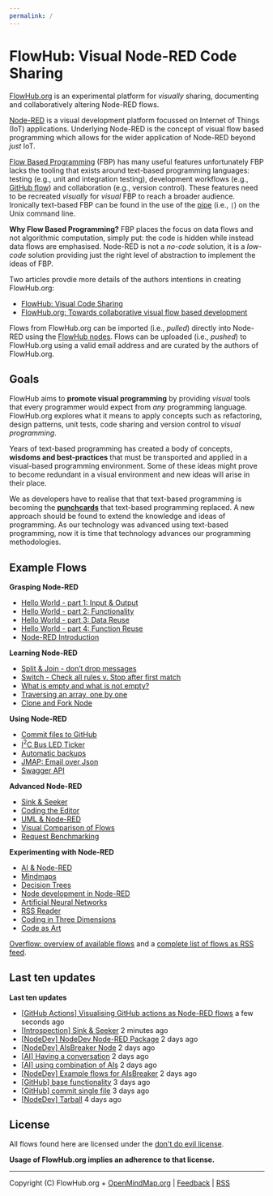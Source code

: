 ```yaml
---
permalink: /
---
```


# FlowHub: Visual Node-RED Code Sharing

[FlowHub.org](https://flowhub.org) is an experimental platform for *visually* sharing, documenting and collaboratively altering Node-RED flows. 

[Node-RED](https://nodered.org) is a visual development platform focussed on Internet of Things (IoT) applications. Underlying Node-RED is the concept of visual flow based programming which allows for the wider application of Node-RED beyond *just* IoT. 

[Flow Based Programming](https://jpaulm.github.io/fbp/index.html) (FBP) has many useful features unfortunately FBP lacks the tooling that exists around text-based programming languages: testing (e.g., unit and integration testing), development workflows (e.g., [GitHub flow](https://docs.github.com/en/get-started/quickstart/github-flow)) and collaboration (e.g., version control). These features need to be recreated *visually* for *visual* FBP to reach a broader audience. Ironically text-based FBP can be found in the use of the [pipe](https://en.wikipedia.org/wiki/Pipeline_(Unix)) (i.e., `|`) on the Unix command line.

**Why Flow Based Programming?** FBP places the focus on data flows and not algorithmic computation, simply put: the code is hidden while instead data flows are emphasised. Node-RED is not a *no-code* solution, it is a *low-code* solution providing just the right level of abstraction to implement the ideas of FBP.

Two articles provdie more details of the authors intentions in creating FlowHub.org:

- [FlowHub: Visual Code Sharing](https://blog.openmindmap.org/blog/flowhub)
- [FlowHub.org: Towards collaborative visual flow based development](https://blog.openmindmap.org/blog/flowhub-collaborative-code-sharing)

Flows from FlowHub.org can be imported (i.e., *pulled*) directly into Node-RED using the [FlowHub nodes](https://flows.nodered.org/node/@gregoriusrippenstein/node-red-contrib-flowhub). Flows can be uploaded (i.e., *pushed*) to FlowHub.org using a valid email address and are curated by the authors of FlowHub.org.

## Goals

FlowHub aims to **promote visual programming** by providing *visual* tools that every programmer would expect from *any* programming language. FlowHub.org explores what it means to apply concepts such as refactoring, design patterns, unit tests, code sharing and version control to *visual programming*. 

Years of text-based programming has created a body of concepts, **wisdoms and best-practices** that must be transported and applied in a visual-based programming environment. Some of these ideas might prove to become redundant in a visual environment and new ideas will arise in their place.

We as developers have to realise that that text-based programming is becoming the **[punchcards](https://en.wikipedia.org/wiki/Punched_card)** that text-based programming replaced. A new approach should be found to extend the knowledge and ideas of programming. As our technology was advanced using text-based programming, now it is time that technology advances our programming methodologies.

## Example Flows

<p><strong>Grasping Node-RED</strong></p>
<ul>
<li><a href="https://flowhub.org/f/7bac2d969ad2969f" target="_blank" rel="noopener">Hello World - part 1: Input &amp; Output</a></li>
<li><a href="https://flowhub.org/f/2817a602bd1ba715" target="_blank" rel="noopener">Hello World - part 2: Functionality</a></li>
<li><a href="https://flowhub.org/f/722b6181086e9abe" target="_blank" rel="noopener">Hello World - part 3: Data Reuse</a></li>
<li><a href="https://flowhub.org/f/67a6db53dc49ae4c" target="_blank" rel="noopener">Hello World - part 4: Function Reuse</a></li>
<li><a href="https://flowhub.org/f/7f8714fa6e835a2a" target="_blank" rel="noopener">Node-RED Introduction</a></li>
</ul>
<p><strong>Learning Node-RED</strong></p>
<ul>
<li><a href="https://flowhub.org/f/1cf772ae2066495e" target="_blank" rel="noopener">Split &amp; Join - don’t drop messages</a></li>
<li><a href="https://flowhub.org/f/ea246f68766c8630" target="_blank" rel="noopener">Switch - Check all rules v. Stop after first match</a></li>
<li><a href="https://flowhub.org/f/431fa52279b0d11b" target="_blank" rel="noopener">What is empty and what is not empty?</a></li>
<li><a href="https://flowhub.org/f/ee720fe66c056d22" target="_blank" rel="noopener">Traversing an array, one by one</a></li>
<li><a href="https://flowhub.org/f/36f1ec196998b047" target="_blank" rel="noopener">Clone and Fork Node</a></li>
</ul>
<p><strong>Using Node-RED</strong></p>
<ul>
<li><a href="https://flowhub.org/f/31ea3193ec1a2117" target="_blank" rel="noopener">Commit files to GitHub</a></li>
<li><a href="https://flowhub.org/f/be2109bba90b6c5a" target="_blank" rel="noopener">I<sup>2</sup>C Bus LED Ticker</a></li>
<li><a href="https://flowhub.org/f/c9abaaed2623d0fb" target="_blank" rel="noopener">Automatic backups</a></li>
<li><a href="https://flowhub.org/f/90196166b57a77e5" target="_blank" rel="noopener">JMAP: Email over Json</a></li>
<li><a href="https://flowhub.org/f/49221ed0e76e27c3" target="_blank" rel="noopener">Swagger API</a></li>
</ul>
<p><strong>Advanced Node-RED</strong></p>
<ul>
<li><a href="https://flowhub.org/f/139a816449acd89f" target="_blank" rel="noopener">Sink &amp; Seeker</a></li>
<li><a href="https://flowhub.org/f/e02ba6e534f7a0f4" target="_blank" rel="noopener">Coding the Editor</a></li>
<li><a href="https://flowhub.org/f/6e54d62e53ab5b6d" target="_blank" rel="noopener">UML &amp; Node-RED</a></li>
<li><a href="https://flowhub.org/f/bd2901f55cfc55ef" target="_blank" rel="noopener">Visual Comparison of Flows</a></li>
<li><a href="https://flowhub.org/f/e46be6066ea2231c" target="_blank" rel="noopener">Request Benchmarking</a></li>
</ul>
<p><strong>Experimenting with Node-RED</strong></p>
<ul>
<li><a href="https://flowhub.org/f/e1ff991f249109b1" target="_blank" rel="noopener">AI &amp; Node-RED</a></li>
<li><a href="https://flowhub.org/f/e642c9a2598507ed" target="_blank" rel="noopener">Mindmaps</a></li>
<li><a href="https://flowhub.org/f/e51c499288aa059c" target="_blank" rel="noopener">Decision Trees</a></li>
<li><a href="https://flowhub.org/f/d0506e991d512ace" target="_blank" rel="noopener">Node development in Node-RED</a></li>
<li><a href="https://flowhub.org/f/f7e009091ef2d6b0" target="_blank" rel="noopener">Artificial Neural Networks</a></li>
<li><a href="https://flowhub.org/f/95e41632f97921ad" target="_blank" rel="noopener">RSS Reader</a></li>
<li><a href="https://flowhub.org/f/5f0c36ed4bd03058" target="_blank" rel="noopener">Coding in Three Dimensions</a></li>
<li><a href="https://flowhub.org/f/6c8ce462533a1da4" target="_blank" rel="noopener">Code as Art</a></li>
</ul>


[Overflow: overview of available flows](https://flowhub.org/f/611c047e656989ae) and a [complete list of flows as RSS feed](https://flows.flowhub.org/feed.xml).

## Last ten updates

<p><strong>Last ten updates</strong></p>
<ul>
<li><a href="https://flowhub.org/f/dd3cb2217a01efae" target="_blank" rel="noopener">[GitHub Actions] Visualising GitHub actions as Node-RED flows</a> a few seconds ago</li>
<li><a href="https://flowhub.org/f/139a816449acd89f" target="_blank" rel="noopener">[Introspection] Sink &amp; Seeker</a> 2 minutes ago</li>
<li><a href="https://flowhub.org/f/b92be5062203ff69" target="_blank" rel="noopener">[NodeDev] NodeDev Node-RED Package</a> 2 days ago</li>
<li><a href="https://flowhub.org/f/135a1cd9aa3419cb" target="_blank" rel="noopener">[NodeDev] AIsBreaker Node</a> 2 days ago</li>
<li><a href="https://flowhub.org/f/aaab9308f8fbb2c5" target="_blank" rel="noopener">[AI] Having a conversation</a> 2 days ago</li>
<li><a href="https://flowhub.org/f/e1ff991f249109b1" target="_blank" rel="noopener">[AI] using combination of AIs</a> 2 days ago</li>
<li><a href="https://flowhub.org/f/abbc8ccc5dd2e5d8" target="_blank" rel="noopener">[NodeDev] Example flows for AIsBreaker</a> 2 days ago</li>
<li><a href="https://flowhub.org/f/390ee0021ded4910" target="_blank" rel="noopener">[GitHub] base functionality</a> 3 days ago</li>
<li><a href="https://flowhub.org/f/31ea3193ec1a2117" target="_blank" rel="noopener">[GitHub] commit single file</a> 3 days ago</li>
<li><a href="https://flowhub.org/f/cd8ee0cc76ab3339" target="_blank" rel="noopener">[NodeDev] Tarball</a> 4 days ago</li>
</ul>


## License

All flows found here are licensed under the [don't do evil license](https://raw.githubusercontent.com/gorenje/flows.flowhub.org/main/LICENSE).

**Usage of FlowHub.org implies an adherence to that license.**

---
Copyright (C) FlowHub.org + [OpenMindMap.org](https://blog.openmindmap.org) | [Feedback](mailto:feedback.frontpage@flowhub.org) | [RSS](https://flows.flowhub.org/feed.xml)
